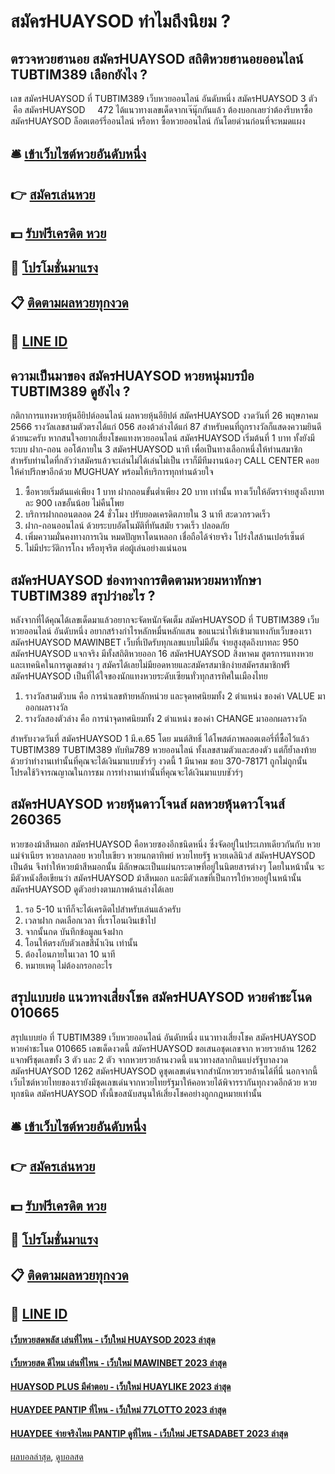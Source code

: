 # สมัครHUAYSOD ทำไมถึงนิยม ?
## ตรวจหวยฮานอย สมัครHUAYSOD สถิติหวยฮานอยออนไลน์ TUBTIM389 เลือกยังไง ?
เลข สมัครHUAYSOD ที่ TUBTIM389 เว็บหวยออนไลน์ อันดับหนึ่ง สมัครHUAYSOD 3 ตัว  คือ สมัครHUAYSOD     472
ได้แนวทางเลขเด็ดจากเจ๊นุ๊กกันแล้ว ต้องบอกเลยว่าต้องรีบหาซื้อ สมัครHUAYSOD ล็อตเตอร์รี่ออนไลน์ หรือหา ซื้อหวยออนไลน์ กันโดยด่วนก่อนที่จะหมดแผง

## 🛎 [เข้าเว็บไซต์หวยอันดับหนึ่ง](https://bit.ly/3BG5bNw)
## 👉 [สมัครเล่นหวย](https://bit.ly/3BG5bNw)
## 💵 [รับฟรีเครดิต หวย](https://bit.ly/3C3mvgS)
## 👑 [โปรโมชั่นมาแรง](https://bit.ly/3C3mvgS)
## 📋 [ติดตามผลหวยทุกงวด](https://bit.ly/3C3mvgS)
## 📱 [LINE ID](https://bit.ly/3C3mvgS)

## ความเป็นมาของ สมัครHUAYSOD หวยหนุ่มบรบือ TUBTIM389 ดูยังไง ?
กติกาการแทงหวยหุ้นอียิปต์ออนไลน์
ผลหวยหุ้นอียิปต์ สมัครHUAYSOD งวดวันที่ 26 พฤษภาคม 2566 รางวัลเลขสามตัวตรงได้แก่ 056 สองต้วล่างได้แก่ 87 สำหรับคนที่ถูกรางวัลก็แสดงความยินดีด้วยนะครับ หากสนใจอยากเสี่ยงโชคแทงหวยออนไลน์ สมัครHUAYSOD เริ่มต้นที่ 1 บาท ทั้งยังมีระบบ ฝาก-ถอน ออโต้ภายใน 3 สมัครHUAYSOD นาที เพื่อเป็นทางเลือกหนึ่งให้ท่านสมาชิก สำหรับท่านใดที่กลัวว่าสมัครแล้วจะเล่นไม่ได้เล่นไม่เป็น เราก็มีทีมงานน้องๆ CALL CENTER คอยให้คำปรึกษาอีกด้วย MUGHUAY พร้อมให้บริการทุกท่านด้วยใจ
1. ซื้อหวยเริ่มต้นแค่เพียง 1 บาท ฝากถอนขั้นต่ำเพียง 20 บาท เท่านั้น ทางเว็บให้อัตราจ่ายสูงถึงบาทละ 900 เลขอั้นน้อย ไม่คืนโพย
2. บริการฝากถอนตลอด 24 ชั่วโมง ปรับยอดเครดิตภายใน 3 นาที สะดวกรวดเร็ว
3. ฝาก-ถอนออนไลน์ ด้วยระบบอัตโนมัติที่ทันสมัย รวดเร็ว ปลอดภัย
4. เพิ่มความมั่นคงทางการเงิน หมดปัญหาโดนหลอก เชื่อถือได้จ่ายจริง โปร่งใสล้านเปอร์เซ็นต์
5. ไม่มีประวัติการโกง หรือทุจริต ต่อผู้เล่นอย่างแน่นอน

## สมัครHUAYSOD ช่องทางการติดตามหวยมหาทักษา TUBTIM389 สรุปว่าอะไร ?
หลังจากที่ได้คุณได้เลขเด็ดมาแล้วอยากจะจัดหนักจัดเต็ม สมัครHUAYSOD ที่ TUBTIM389 เว็บหวยออนไลน์ อันดับหนึ่ง อยากสร้างกำไรหลักหมื่นหลักแสน ขอแนะนำให้เข้ามาแทงกับเว็บของเรา สมัครHUAYSOD MAWINBET เว็บที่เปิดรับทุกเลขแบบไม่มีอั้น จ่ายสูงสุดถึงบาทละ 950 สมัครHUAYSOD แจกจริง มีทั้งสถิติหวยออก 16 สมัครHUAYSOD สิงหาคม สูตรการแทงหวย และเทคนิคในการดูเลขต่าง ๆ สมัครได้เลยไม่มียอดหายและสมัครสมาชิกง่ายสมัครสมาชิกฟรี สมัครHUAYSOD เป็นที่ได้ใจของนักแทงหวยระดับเซียนทั่วทุกสารทิศในเมืองไทย
1. รางวัลสามตัวบน คือ การนำเลขท้ายหลักหน่วย และจุดทศนิยมทั้ง 2 ตำแหน่ง ของค่า VALUE มาออกผลรางวัล
2. รางวัลสองตัวล่าง คือ การนำจุดทศนิยมทั้ง 2 ตำแหน่ง ของค่า CHANGE มาออกผลรางวัล

สำหรับงวดวันที่ สมัครHUAYSOD 1 มี.ค.65 โดย มนต์สิทธิ์ ได้โพสต์ภาพลอตเตอรี่ที่ซื้อไว้แล้ว TUBTIM389 TUBTIM389 ทับทิม789 หวยออนไลน์ ทั้งเลขสามตัวและสองตัว แต่ก็ย้ำลงท้ายด้วยว่าทำงานเท่านั้นที่คุณจะได้เงินมาแบบชัวร์ๆ
งวดนี้ 1 มีนาคม ชอบ 370-78171 ถูกไม่ถูกนั้น โปรดใช้วิจารณญาณในการชม การทำงานเท่านั้นที่คุณจะได้เงินมาแบบชัวร์ๆ

## สมัครHUAYSOD หวยหุ้นดาวโจนส์ ผลหวยหุ้นดาวโจนส์ 260365
หวยซองม้าสีหมอก สมัครHUAYSOD คือหวยซองอีกชนิดหนึ่ง ซึ่งจัดอยู่ในประเภทเดียวกันกับ หวยแม่จำเนียร หวยลาภลอย หวยใบเขียว หวยนกตาทิพย์ หวยไทยรัฐ หวยเดลินิวส์ สมัครHUAYSOD เป็นต้น จึงทำให้หวยม้าสีหมอกนั้น มีลักษณะเป็นแผ่นกระดาษที่อยู่ในนิตยสารต่างๆ โดยในหน้านั้น จะมีตัวหนังสือเขียนว่า สมัครHUAYSOD ม้าสีหมอก และมีตัวเลขที่เป็นการใบ้หวยอยู่ในหน้านั้น สมัครHUAYSOD ดูตัวอย่างตามภาพด้านล่างได้เลย
1. รอ 5-10 นาทีก็จะได้เครดิตไปสำหรับเล่นแล้วครับ
2. เวลาฝาก กดเลือกเวลา ที่เราโอนเงินเข้าไป
3. จากนั้นกด บันทึกข้อมูลแจ้งฝาก
4. โอนให้ตรงกับตัวเลขสีน้ำเงิน เท่านั้น
5. ต้องโอนภายในเวลา 10 นาที
6. หมายเหตุ ไม่ต้องกรอกอะไร

## สรุปแบบย่อ แนวทางเสี่ยงโชค สมัครHUAYSOD หวยคำชะโนด 010665
สรุปแบบย่อ ที่ TUBTIM389 เว็บหวยออนไลน์ อันดับหนึ่ง แนวทางเสี่ยงโชค สมัครHUAYSOD หวยคำชะโนด 010665 เลขเด็ดงวดนี้ สมัครHUAYSOD ขอเสนอชุดเลขจาก หวยรวยล้าน 1262 แจกฟรีชุดเลขทั้ง 3 ตัว และ 2 ตัว จากหวยรวยล้านงวดนี้ แนวทางสลากกินแบ่งรัฐบาลงวด สมัครHUAYSOD 1262 สมัครHUAYSOD ดูชุดเลขเด่นจากสำนักหวยรวยล้านได้ที่นี่ นอกจากนี้เว็บไซต์หวยไทยของเรายังมีชุดเลขเด่นจากหวยไทยรัฐมาให้คอหวยได้พิจารรากันทุกงวดอีกด้วย หวยทุกชนิด สมัครHUAYSOD ทั้งนี้ขอสนับสนุนให้เสี่ยงโชคอย่างถูกกฎหมายเท่านั้น

## 🛎 [เข้าเว็บไซต์หวยอันดับหนึ่ง](https://bit.ly/3BG5bNw)
## 👉 [สมัครเล่นหวย](https://bit.ly/3BG5bNw)
## 💵 [รับฟรีเครดิต หวย](https://bit.ly/3C3mvgS)
## 👑 [โปรโมชั่นมาแรง](https://bit.ly/3C3mvgS)
## 📋 [ติดตามผลหวยทุกงวด](https://bit.ly/3C3mvgS)
## 📱 [LINE ID](https://bit.ly/3C3mvgS)

#### [เว็บหวยสดพลัส เล่นที่ไหน - เว็บใหม่ HUAYSOD 2023 ล่าสุด](https://atom.io/themes/เว็บหวยสดพลัส%20เล่นที่ไหน%20-%20เว็บใหม่%20huaysod%202023%20ล่าสุด)
#### [เว็บหวยสด ดีไหม เล่นที่ไหน - เว็บใหม่ MAWINBET 2023 ล่าสุด](https://atom.io/themes/เว็บหวยสด%20ดีไหม%20เล่นที่ไหน%20-%20เว็บใหม่%20mawinbet%202023%20ล่าสุด)
#### [HUAYSOD PLUS มีคำตอบ - เว็บใหม่ HUAYLIKE 2023 ล่าสุด](https://atom.io/themes/huaysod%20plus%20มีคำตอบ%20-%20เว็บใหม่%20huaylike%202023%20ล่าสุด)
#### [HUAYDEE PANTIP ที่ไหน - เว็บใหม่ 77LOTTO 2023 ล่าสุด](https://atom.io/themes/huaydee%20pantip%20ที่ไหน%20-%20เว็บใหม่%2077lotto%202023%20ล่าสุด)
#### [HUAYDEE จ่ายจริงไหม PANTIP ดูที่ไหน - เว็บใหม่ JETSADABET 2023 ล่าสุด](https://atom.io/themes/huaydee%20จ่ายจริงไหม%20pantip%20ดูที่ไหน%20-%20เว็บใหม่%20jetsadabet%202023%20ล่าสุด)

[ผลบอลล่าสุด](https://siamsport.tv "ผลบอลล่าสุด"), [ดูบอลสด](https://siamsport.tv/ดูบอลสด "ดูบอลสด")